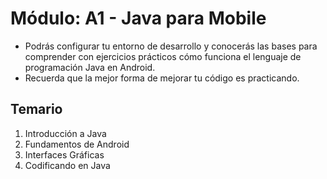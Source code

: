 # Módulo: A1 - Java para Mobile

* Podrás configurar tu entorno de desarrollo y conocerás las bases para comprender con ejercicios prácticos cómo funciona el lenguaje de programación Java en Android. 
* Recuerda que la mejor forma de mejorar tu código es practicando.


## Temario

1. Introducción a Java
2. Fundamentos de Android
3. Interfaces Gráficas
4. Codificando en Java
